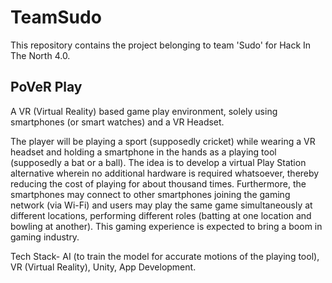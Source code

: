 # TeamSudo
This repository contains the project belonging to team 'Sudo' for Hack In The North 4.0.
## PoVeR Play
A VR (Virtual Reality) based game play environment, solely using smartphones (or smart watches) and a VR Headset. 

The player will be playing a sport (supposedly cricket) while wearing a VR headset and holding a smartphone in the hands as a playing tool (supposedly a bat or a ball). The idea is to develop a virtual Play Station alternative wherein no additional hardware is required whatsoever, thereby reducing the cost of playing for about thousand times. Furthermore, the smartphones may connect to other smartphones joining the gaming network (via Wi-Fi) and users may play the same game simultaneously at different locations, performing different roles (batting at one location and bowling at another).
This gaming experience is expected to bring a boom in gaming industry.

Tech Stack- AI (to train the model for accurate motions of the playing tool), VR (Virtual Reality), Unity, App Development.
